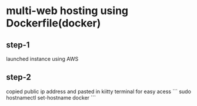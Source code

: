 # multi-web hosting using Dockerfile(docker)
<h2>step-1</h2> 
launched instance using AWS
<h2>step-2</h2>
copied public ip address and pasted in kiitty terminal for easy acess
```
sudo hostnamectl set-hostname docker
```

